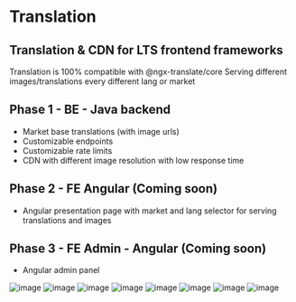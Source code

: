 # Translation
## Translation & CDN for LTS frontend frameworks

Translation is 100% compatible with @ngx-translate/core
Serving different images/translations every different lang or market

## Phase 1 - BE - Java backend
- Market base translations (with image urls) 
- Customizable endpoints
- Customizable rate limits
- CDN with different image resolution with low response time

## Phase 2 - FE Angular (Coming soon)
- Angular presentation page with market and lang selector for serving translations and images

## Phase 3 - FE Admin - Angular (Coming soon)
- Angular admin panel

![image](https://github.com/xeldawe/translation/assets/57683043/5f507eb2-469e-463e-a824-2849aade4bf7)
![image](https://github.com/xeldawe/translation/assets/57683043/c1760a84-6787-4508-81de-00a4db5d6e20)
![image](https://github.com/xeldawe/translation/assets/57683043/826464e5-d0bf-4fdb-8d78-51de9567e507)
![image](https://github.com/xeldawe/translation/assets/57683043/98c22224-ca39-423c-aa53-cf2e27129f76)
![image](https://github.com/xeldawe/translation/assets/57683043/820fe908-8758-4087-adcd-c6e004661dc4)
![image](https://github.com/xeldawe/translation/assets/57683043/7aa8baca-7866-4a59-a54e-5ccdc5c2784a)
![image](https://github.com/xeldawe/translation/assets/57683043/78a8f123-abc8-4980-af0a-d255ad7b9484)
![image](https://github.com/xeldawe/translation/assets/57683043/5fa4077e-5cd3-4f56-95af-08119cb235d9)
